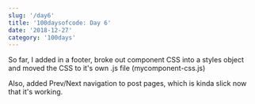 ```yaml
---
slug: '/day6'
title: '100daysofcode: Day 6'
date: '2018-12-27'
category: '100days'
---
```


<SEO title="100daysofcode | Day6" />

So far, I added in a footer, broke out component CSS into a styles object and moved the CSS to it's own .js file \(mycomponent-css.js\)

Also, added Prev/Next navigation to post pages, which is kinda slick now that it's working.
